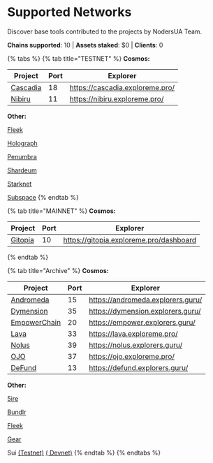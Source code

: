 # Supported Networks

Discover base tools contributed to the projects by NodersUA Team.

**Chains supported**: 10 | **Assets staked**: $0 | **Clients**: 0

{% tabs %}
{% tab title="TESTNET" %}
**Cosmos:**

<table><thead><tr><th>Project</th><th>Port</th><th data-type="content-ref">Explorer</th></tr></thead><tbody><tr><td><a href="../testnet/cascadia/">Cascadia</a></td><td>18</td><td><a href="https://cascadia.exploreme.pro/">https://cascadia.exploreme.pro/</a></td></tr><tr><td><a href="../testnet/nibiru/">Nibiru</a></td><td>11</td><td><a href="https://nibiru.exploreme.pro/">https://nibiru.exploreme.pro/</a></td></tr></tbody></table>

**Other:**

[Fleek](../testnet/fleek-lightning/)

[Holograph](../testnet/holograph/)

[Penumbra](../testnet/penumbra/)

[Shardeum](../testnet/shardeum/)

[Starknet](../testnet/starknet/)

[Subspace](../testnet/subspace-gemini-3f/)
{% endtab %}

{% tab title="MAINNET" %}
**Cosmos:**

<table><thead><tr><th>Project</th><th>Port</th><th data-type="content-ref">Explorer</th></tr></thead><tbody><tr><td><a href="../mainnet/gitopia/">Gitopia</a></td><td>10</td><td><a href="https://gitopia.exploreme.pro/dashboard">https://gitopia.exploreme.pro/dashboard</a></td></tr></tbody></table>
{% endtab %}

{% tab title="Archive" %}
**Cosmos:**

<table><thead><tr><th>Project</th><th>Port</th><th data-type="content-ref">Explorer</th></tr></thead><tbody><tr><td><a href="../archive/andromeda/">Andromeda</a></td><td>15</td><td><a href="https://andromeda.explorers.guru/">https://andromeda.explorers.guru/</a></td></tr><tr><td><a href="../archive/dimension/">Dymension</a></td><td>35</td><td><a href="https://dymension.explorers.guru/">https://dymension.explorers.guru/</a></td></tr><tr><td><a href="../archive/empowerchain/">EmpowerChain</a></td><td>20</td><td><a href="https://empower.explorers.guru/">https://empower.explorers.guru/</a></td></tr><tr><td><a href="../archive/lava-network/">Lava</a></td><td>33</td><td><a href="https://lava.exploreme.pro/">https://lava.exploreme.pro/</a></td></tr><tr><td><a href="../archive/nolus/">Nolus</a></td><td>39</td><td><a href="https://nolus.explorers.guru/">https://nolus.explorers.guru/</a></td></tr><tr><td><a href="../archive/ojo/">OJO</a></td><td>37</td><td><a href="https://ojo.exploreme.pro/">https://ojo.exploreme.pro/</a></td></tr><tr><td><a href="../archive/defund/">DeFund</a></td><td>13</td><td><a href="https://defund.explorers.guru/">https://defund.explorers.guru/</a></td></tr></tbody></table>

**Other:**

[5ire](../archive/5ire/)

[Bundlr](../archive/bundlr/)

[Fleek](../archive/fleek-ursa/)

[Gear](../archive/gear/)

Sui [(Testnet)](../archive/sui-testnet/) [( Devnet)](../archive/sui-devnet/)
{% endtab %}
{% endtabs %}
